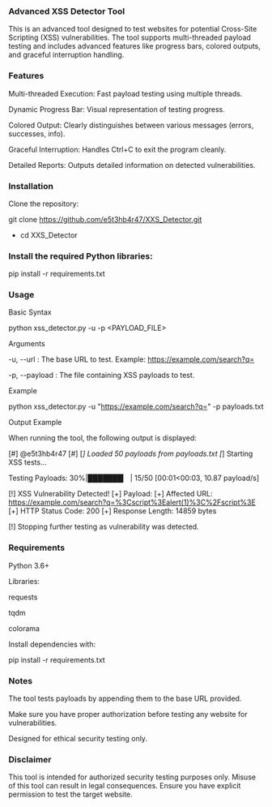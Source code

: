 ### Advanced XSS Detector Tool

This is an advanced tool designed to test websites for potential Cross-Site Scripting (XSS) vulnerabilities. The tool supports multi-threaded payload testing and includes advanced features like progress bars, colored outputs, and graceful interruption handling.

### Features

Multi-threaded Execution: Fast payload testing using multiple threads.

Dynamic Progress Bar: Visual representation of testing progress.

Colored Output: Clearly distinguishes between various messages (errors, successes, info).

Graceful Interruption: Handles Ctrl+C to exit the program cleanly.

Detailed Reports: Outputs detailed information on detected vulnerabilities.

### Installation

Clone the repository:

git clone https://github.com/e5t3hb4r47/XXS_Detector.git
- cd XXS_Detector

### Install the required Python libraries:

pip install -r requirements.txt

### Usage

Basic Syntax

python xss_detector.py -u <URL> -p <PAYLOAD_FILE>

Arguments

-u, --url : The base URL to test. Example: https://example.com/search?q=

-p, --payload : The file containing XSS payloads to test.

Example

python xss_detector.py -u "https://example.com/search?q=" -p payloads.txt

Output Example

When running the tool, the following output is displayed:

[#] @e5t3hb4r47 [#]
[*] Loaded 50 payloads from payloads.txt
[*] Starting XSS tests...

Testing Payloads:  30%|███████▏            | 15/50 [00:01<00:03, 10.87 payload/s]

[!] XSS Vulnerability Detected!
    [+] Payload: <script>alert(1)</script>
    [+] Affected URL: https://example.com/search?q=%3Cscript%3Ealert(1)%3C%2Fscript%3E
    [+] HTTP Status Code: 200
    [+] Response Length: 14859 bytes

[!] Stopping further testing as vulnerability was detected.

### Requirements

Python 3.6+

Libraries:

requests

tqdm

colorama

Install dependencies with:

pip install -r requirements.txt

### Notes

The tool tests payloads by appending them to the base URL provided.

Make sure you have proper authorization before testing any website for vulnerabilities.

Designed for ethical security testing only.

### Disclaimer

This tool is intended for authorized security testing purposes only. Misuse of this tool can result in legal consequences. Ensure you have explicit permission to test the target website.

